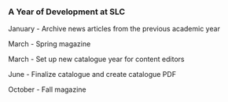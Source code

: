 ### A Year of Development at SLC

January - Archive news articles from the previous academic year

March - Spring magazine

March - Set up new catalogue year for content editors

June - Finalize catalogue and create catalogue PDF

October - Fall magazine
